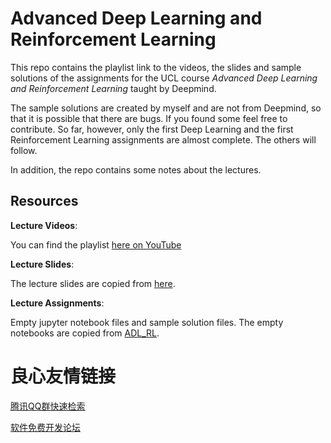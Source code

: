 # Advanced Deep Learning and Reinforcement Learning
This repo contains the playlist link to the videos, the slides and sample solutions of the assignments for the UCL course *Advanced Deep Learning and Reinforcement Learning* taught by Deepmind.

The sample solutions are created by myself and are not from Deepmind, so that it is possible that there are bugs. If you found some feel free to contribute. So far, however, only the first Deep Learning and the first Reinforcement Learning assignments are almost complete. The others will follow.

In addition, the repo contains some notes about the lectures.

## Resources

**Lecture Videos**: 

You can find the playlist [here on YouTube](https://www.youtube.com/watch?v=iOh7QUZGyiU&list=PLqYmG7hTraZDNJre23vqCGIVpfZ_K2RZs)

**Lecture Slides**:

The lecture slides are copied from [here](https://github.com/RylanSchaeffer/ucl-adv-dl-rl).

**Lecture Assignments**:

Empty jupyter notebook files and sample solution files.
The empty notebooks are copied from [ADL_RL](https://github.com/YidingYu/ADL_RL).




 # 良心友情链接

[腾讯QQ群快速检索](http://u.720life.cn/s/8cf73f7c)

[软件免费开发论坛](http://u.720life.cn/s/bbb01dc0)